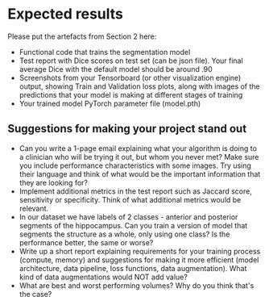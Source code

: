 # Expected results

Please put the artefacts from Section 2 here:  
  
* Functional code that trains the segmentation model
* Test report with Dice scores on test set (can be json file). Your final average Dice with the default model should be around .90
* Screenshots from your Tensorboard (or other visualization engine) output, showing Train and Validation loss plots, along with images of the predictions that your model is making at different stages of training
* Your trained model PyTorch parameter file (model.pth)

## Suggestions for making your project stand out

* Can you write a 1-page email explaining what your algorithm is doing to a clinician who will be trying it out, but whom you never met? Make sure you include performance characteristics with some images. Try using their language and think of what would be the important information that they are looking for?
* Implement additional metrics in the test report such as Jaccard score, sensitivity or specificity. Think of what additional metrics would be relevant.
* In our dataset we have labels of 2 classes - anterior and posterior segments of the hippocampus. Can you train a version of model that segments the structure as a whole, only using one class? Is the performance better, the same or worse?
* Write up a short report explaining requirements for your training process (compute, memory) and suggestions for making it more efficient (model architecture, data pipeline, loss functions, data augmentation). What kind of data augmentations would NOT add value?
* What are best and worst performing volumes? Why do you think that's the case?
